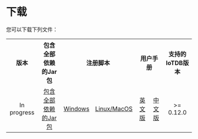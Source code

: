 <!--

    Licensed to the Apache Software Foundation (ASF) under one
    or more contributor license agreements.  See the NOTICE file
    distributed with this work for additional information
    regarding copyright ownership.  The ASF licenses this file
    to you under the Apache License, Version 2.0 (the
    "License"); you may not use this file except in compliance
    with the License.  You may obtain a copy of the License at
    
        http://www.apache.org/licenses/LICENSE-2.0
    
    Unless required by applicable law or agreed to in writing,
    software distributed under the License is distributed on an
    "AS IS" BASIS, WITHOUT WARRANTIES OR CONDITIONS OF ANY
    KIND, either express or implied.  See the License for the
    specific language governing permissions and limitations
    under the License.

-->
# 下载

您可以下载下列文件：

<table>
    <tr>
        <th align="center">版本</th>
        <th align="center">包含全部依赖的Jar包</th>
        <th align="center" colspan="2">注册脚本</th>
        <th align="center" colspan="2">用户手册</th>
        <th align="center">支持的IoTDB版本</th>
    </tr>
    <tr>
        <td align="center">In progress</td>
        <td align="center"><a href="https://www.apache.org/dyn/closer.cgi/iotdb/Libaray/iotdb-library-udf-2.0.0-SNAPSHOT-jar-with-dependencies.jar">包含全部依赖的Jar包</a></td>
        <td align="center"><a href="https://www.apache.org/dyn/closer.cgi/iotdb/Libaray/register-UDF.bat">Windows</a></td>
        <td align="center"><a href="https://www.apache.org/dyn/closer.cgi/iotdb/Libaray/register-UDF.sh">Linux/MacOS</a></td>
        <td align="center"><a href="https://www.apache.org/dyn/closer.cgi/iotdb/Libaray/UserManual_zh.pdf">英文版</a></td>
        <td align="center"><a href="https://www.apache.org/dyn/closer.cgi/iotdb/Libaray/UserManual_zh.pdf">中文版</a></td>
        <td align="center">>= 0.12.0</td>
    </tr>
</table>